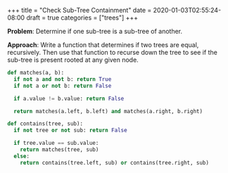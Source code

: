+++
title = "Check Sub-Tree Containment"
date = 2020-01-03T02:55:24-08:00
draft = true
categories = ["trees"]
+++

**Problem**: Determine if one sub-tree is a sub-tree of another.

**Approach**: Write a function that determines if two trees are equal, recursively. Then use that function to recurse down the tree to see if the sub-tree is present rooted at any given node.

``` python
def matches(a, b):
  if not a and not b: return True
  if not a or not b: return False

  if a.value != b.value: return False

  return matches(a.left, b.left) and matches(a.right, b.right)

def contains(tree, sub):
  if not tree or not sub: return False

  if tree.value == sub.value:
    return matches(tree, sub)
  else:
    return contains(tree.left, sub) or contains(tree.right, sub)
```

